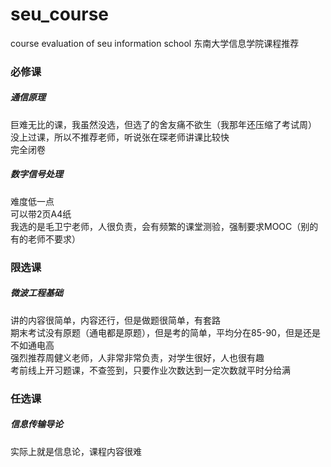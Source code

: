 # seu_course
course evaluation of seu information school 
东南大学信息学院课程推荐

### 必修课
##### 通信原理
巨难无比的课，我虽然没选，但选了的舍友痛不欲生（我那年还压缩了考试周）  
没上过课，所以不推荐老师，听说张在琛老师讲课比较快  
完全闭卷

##### 数字信号处理
难度低一点  
可以带2页A4纸  
我选的是毛卫宁老师，人很负责，会有频繁的课堂测验，强制要求MOOC（别的有的老师不要求）




### 限选课

##### 微波工程基础
讲的内容很简单，内容还行，但是做题很简单，有套路  
期末考试没有原题（通电都是原题），但是考的简单，平均分在85-90，但是还是不如通电高  
强烈推荐周健义老师，人非常非常负责，对学生很好，人也很有趣  
考前线上开习题课，不查签到，只要作业次数达到一定次数就平时分给满  





### 任选课

##### 信息传输导论
实际上就是信息论，课程内容很难






